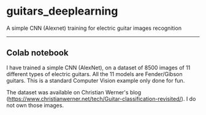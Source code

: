 # guitars_deeplearning
A simple CNN (Alexnet) training for electric guitar images recognition

-----------------------------------------------------------------------
Colab notebook
--------------

I have trained a simple CNN (AlexNet), on a dataset of 8500 images of 11 different types of electric guitars. All the 11 models are Fender/Gibson guitars.
This is a standard Computer Vision example only done for fun. 


The dataset was available on Christian Werner's blog (https://www.christianwerner.net/tech/Guitar-classification-revisited/). I do not own those images.
